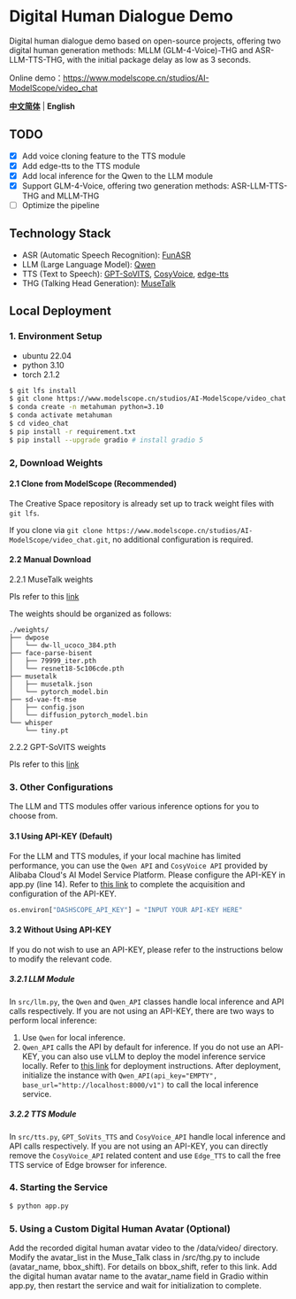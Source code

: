 # Digital Human Dialogue Demo
Digital human dialogue demo based on open-source projects, offering two digital human generation methods: MLLM (GLM-4-Voice)-THG and ASR-LLM-TTS-THG, with the initial package delay as low as 3 seconds.

Online demo：https://www.modelscope.cn/studios/AI-ModelScope/video_chat

[**中文简体**](../README.md) | **English**

## TODO
- [x] Add voice cloning feature to the TTS module 
- [x] Add edge-tts to the TTS module
- [x] Add local inference for the Qwen to the LLM module
- [x] Support GLM-4-Voice, offering two generation methods: ASR-LLM-TTS-THG and MLLM-THG
- [ ] Optimize the pipeline

## Technology Stack
* ASR (Automatic Speech Recognition): [FunASR](https://github.com/modelscope/FunASR)
* LLM (Large Language Model): [Qwen](https://help.aliyun.com/zh/model-studio/developer-reference/use-qwen-by-calling-api)
* TTS (Text to Speech): [GPT-SoVITS](https://github.com/RVC-Boss/GPT-SoVITS), [CosyVoice](https://github.com/FunAudioLLM/CosyVoice), [edge-tts](https://github.com/rany2/edge-tts)
* THG (Talking Head Generation): [MuseTalk](https://github.com/TMElyralab/MuseTalk/tree/main)

## Local Deployment
### 1. Environment Setup

* ubuntu 22.04
* python 3.10
* torch 2.1.2

```bash
$ git lfs install
$ git clone https://www.modelscope.cn/studios/AI-ModelScope/video_chat.git
$ conda create -n metahuman python=3.10
$ conda activate metahuman
$ cd video_chat
$ pip install -r requirement.txt
$ pip install --upgrade gradio # install gradio 5
```

### 2, Download Weights
#### 2.1 Clone from ModelScope (Recommended)
   
The Creative Space repository is already set up to track weight files with `git lfs`. 

If you clone via `git clone https://www.modelscope.cn/studios/AI-ModelScope/video_chat.git`, no additional configuration is required.

#### 2.2 Manual Download
   
2.2.1 MuseTalk weights

Pls refer to this [link](https://github.com/TMElyralab/MuseTalk/blob/main/README.md#download-weights)

The weights should be organized as follows:
```plaintext
./weights/
├── dwpose
│   └── dw-ll_ucoco_384.pth
├── face-parse-bisent
│   ├── 79999_iter.pth
│   └── resnet18-5c106cde.pth
├── musetalk
│   ├── musetalk.json
│   └── pytorch_model.bin
├── sd-vae-ft-mse
│   ├── config.json
│   └── diffusion_pytorch_model.bin
└── whisper
    └── tiny.pt
```

2.2.2 GPT-SoVITS weights

Pls refer to this [link](https://github.com/RVC-Boss/GPT-SoVITS/blob/main/docs/cn/README.md#%E9%A2%84%E8%AE%AD%E7%BB%83%E6%A8%A1%E5%9E%8B)


### 3. Other Configurations
The LLM and TTS modules offer various inference options for you to choose from.
#### 3.1 Using API-KEY (Default)
For the LLM and TTS modules, if your local machine has limited performance, you can use the `Qwen API` and `CosyVoice API` provided by Alibaba Cloud's AI Model Service Platform. Please configure the API-KEY in app.py (line 14).
Refer to [this link](https://www.alibabacloud.com/help/en/model-studio/developer-reference/get-api-key?spm=a2c63.p38356.0.0.282d4e1cInLB3P) to complete the acquisition and configuration of the API-KEY.
```python
os.environ["DASHSCOPE_API_KEY"] = "INPUT YOUR API-KEY HERE"
```
#### 3.2 Without Using API-KEY
If you do not wish to use an API-KEY, please refer to the instructions below to modify the relevant code.
##### 3.2.1 LLM Module
In `src/llm.py`, the `Qwen` and `Qwen_API` classes handle local inference and API calls respectively. If you are not using an API-KEY, there are two ways to perform local inference:
1. Use `Qwen` for local inference.
2. `Qwen_API` calls the API by default for inference. If you do not use an API-KEY, you can also use vLLM to deploy the model inference service locally. Refer to [this link](https://qwen.readthedocs.io/zh-cn/latest/getting_started/quickstart.html#vllm-for-deployment) for deployment instructions. After deployment, initialize the instance with `Qwen_API(api_key="EMPTY", base_url="http://localhost:8000/v1")` to call the local inference service.
##### 3.2.2 TTS Module
In `src/tts.py`, `GPT_SoVits_TTS` and `CosyVoice_API` handle local inference and API calls respectively. If you are not using an API-KEY, you can directly remove the `CosyVoice_API` related content and use `Edge_TTS` to call the free TTS service of Edge browser for inference.

### 4. Starting the Service
```bash
$ python app.py
```

### 5. Using a Custom Digital Human Avatar (Optional)
Add the recorded digital human avatar video to the /data/video/ directory.
Modify the avatar_list in the Muse_Talk class in /src/thg.py to include (avatar_name, bbox_shift). For details on bbox_shift, refer to this link.
Add the digital human avatar name to the avatar_name field in Gradio within app.py, then restart the service and wait for initialization to complete.

